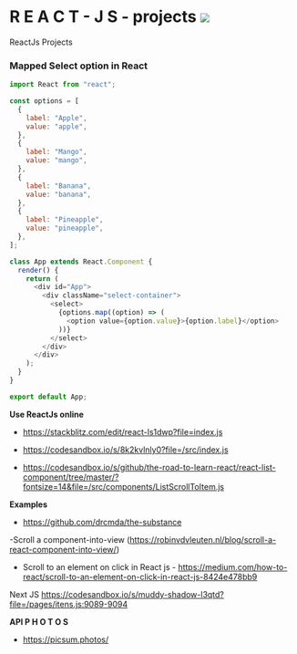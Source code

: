 # R E A C T - J S - projects ![](https://www.mundojs.com.br/wp-content/uploads/2020/09/jsxComponentsProps.png)
ReactJs Projects

### Mapped Select option in React
```js
import React from "react";

const options = [
  {
    label: "Apple",
    value: "apple",
  },
  {
    label: "Mango",
    value: "mango",
  },
  {
    label: "Banana",
    value: "banana",
  },
  {
    label: "Pineapple",
    value: "pineapple",
  },
];

class App extends React.Component {
  render() {
    return (
      <div id="App">
        <div className="select-container">
          <select>
            {options.map((option) => (
              <option value={option.value}>{option.label}</option>
            ))}
          </select>
        </div>
      </div>
    );
  }
}

export default App;
```


**Use ReactJs online**

- https://stackblitz.com/edit/react-ls1dwp?file=index.js

- https://codesandbox.io/s/8k2kvlnly0?file=/src/index.js

- https://codesandbox.io/s/github/the-road-to-learn-react/react-list-component/tree/master/?fontsize=14&file=/src/components/ListScrollToItem.js


**Examples**
 - https://github.com/drcmda/the-substance
 
 -Scroll a component-into-view (https://robinvdvleuten.nl/blog/scroll-a-react-component-into-view/)
 
 - Scroll to an element on click in React js - https://medium.com/how-to-react/scroll-to-an-element-on-click-in-react-js-8424e478bb9
 
 
 
 Next JS https://codesandbox.io/s/muddy-shadow-l3qtd?file=/pages/itens.js:9089-9094
 
 
 **API P H O T O S**
  - https://picsum.photos/
